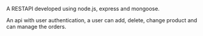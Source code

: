 A RESTAPI developed using node.js, express and mongoose.

An api with user authentication, a user can add, delete, change product and can manage the orders.